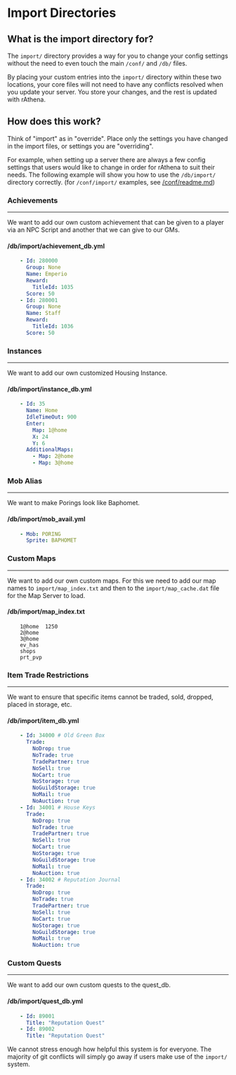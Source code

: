 # Import Directories

## What is the import directory for?

The `import/` directory provides a way for you to change your config settings without the need to even touch the main `/conf/` and `/db/` files.

By placing your custom entries into the `import/` directory within these two locations, your core files will not need to have any conflicts resolved when you update your server. You store your changes, and the rest is updated with rAthena.

## How does this work?

Think of "import" as in "override". Place only the settings you have changed in the import files, or settings you are "overriding".

For example, when setting up a server there are always a few config settings that users would like to change in order for rAthena to suit their needs. The following example will show you how to use the `/db/import/` directory correctly. (for `/conf/import/` examples, see [/conf/readme.md](/conf/readme.md))

### Achievements
---
We want to add our own custom achievement that can be given to a player via an NPC Script and another that we can give to our GMs.

#### /db/import/achievement_db.yml

```yml
    - Id: 280000
      Group: None
      Name: Emperio
      Reward:
        TitleId: 1035
      Score: 50
    - Id: 280001
      Group: None
      Name: Staff
      Reward:
        TitleId: 1036
      Score: 50
```


### Instances
---
We want to add our own customized Housing Instance.

#### /db/import/instance_db.yml

```yml
    - Id: 35
      Name: Home
      IdleTimeOut: 900
      Enter:
        Map: 1@home
        X: 24
        Y: 6
      AdditionalMaps:
        - Map: 2@home
        - Map: 3@home
```


### Mob Alias
---
We want to make Porings look like Baphomet.

#### /db/import/mob_avail.yml

```yml
    - Mob: PORING
      Sprite: BAPHOMET
```


### Custom Maps
---
We want to add our own custom maps. For this we need to add our map names to `import/map_index.txt` and then to the `import/map_cache.dat` file for the Map Server to load.

#### /db/import/map_index.txt

```
    1@home	1250
    2@home
    3@home
    ev_has
    shops
    prt_pvp
```


### Item Trade Restrictions
---
We want to ensure that specific items cannot be traded, sold, dropped, placed in storage, etc.

#### /db/import/item_db.yml

```yml
    - Id: 34000 # Old Green Box
      Trade:
        NoDrop: true
        NoTrade: true
        TradePartner: true
        NoSell: true
        NoCart: true
        NoStorage: true
        NoGuildStorage: true
        NoMail: true
        NoAuction: true
    - Id: 34001 # House Keys
      Trade:
        NoDrop: true
        NoTrade: true
        TradePartner: true
        NoSell: true
        NoCart: true
        NoStorage: true
        NoGuildStorage: true
        NoMail: true
        NoAuction: true
    - Id: 34002 # Reputation Journal
      Trade:
        NoDrop: true
        NoTrade: true
        TradePartner: true
        NoSell: true
        NoCart: true
        NoStorage: true
        NoGuildStorage: true
        NoMail: true
        NoAuction: true
```


### Custom Quests
---
We want to add our own custom quests to the quest_db.

#### /db/import/quest_db.yml

```yml
    - Id: 89001
      Title: "Reputation Quest"
    - Id: 89002
      Title: "Reputation Quest"
```



We cannot stress enough how helpful this system is for everyone. The majority of git conflicts will simply go away if users make use of the `import/` system.
